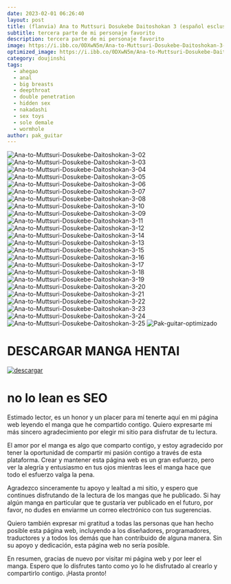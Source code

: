```yaml
---
date: 2023-02-01 06:26:40
layout: post
title: (flanvia) Ana to Muttsuri Dosukebe Daitoshokan 3 (español esclusivo)
subtitle: tercera parte de mi personaje favorito
description: tercera parte de mi personaje favorito
image: https://i.ibb.co/0DXwN5m/Ana-to-Muttsuri-Dosukebe-Daitoshokan-3-01.jpg
optimized_image: https://i.ibb.co/0DXwN5m/Ana-to-Muttsuri-Dosukebe-Daitoshokan-3-01.jpg
category: doujinshi
tags:
  - ahegao
  - anal
  - big breasts
  - deepthroat
  - double penetration
  - hidden sex
  - nakadashi
  - sex toys
  - sole demale
  - wormhole
author: pak_guitar
---
```


<img src="https://i.ibb.co/4F3Yd86/Ana-to-Muttsuri-Dosukebe-Daitoshokan-3-02.jpg" alt="Ana-to-Muttsuri-Dosukebe-Daitoshokan-3-02" border="0">

<img src="https://i.ibb.co/N9c8fZ2/Ana-to-Muttsuri-Dosukebe-Daitoshokan-3-03.jpg" alt="Ana-to-Muttsuri-Dosukebe-Daitoshokan-3-03" border="0">

<img src="https://i.ibb.co/pws9R3j/Ana-to-Muttsuri-Dosukebe-Daitoshokan-3-04.jpg" alt="Ana-to-Muttsuri-Dosukebe-Daitoshokan-3-04" border="0">

<img src="https://i.ibb.co/r6MTVHj/Ana-to-Muttsuri-Dosukebe-Daitoshokan-3-05.jpg" alt="Ana-to-Muttsuri-Dosukebe-Daitoshokan-3-05" border="0">

<img src="https://i.ibb.co/Yh5V7qT/Ana-to-Muttsuri-Dosukebe-Daitoshokan-3-06.jpg" alt="Ana-to-Muttsuri-Dosukebe-Daitoshokan-3-06" border="0">

<img src="https://i.ibb.co/xDznshY/Ana-to-Muttsuri-Dosukebe-Daitoshokan-3-07.jpg" alt="Ana-to-Muttsuri-Dosukebe-Daitoshokan-3-07" border="0">

<img src="https://i.ibb.co/17Rv3jT/Ana-to-Muttsuri-Dosukebe-Daitoshokan-3-08.jpg" alt="Ana-to-Muttsuri-Dosukebe-Daitoshokan-3-08" border="0">

<img src="https://i.ibb.co/G3WLxGN/Ana-to-Muttsuri-Dosukebe-Daitoshokan-3-10.jpg" alt="Ana-to-Muttsuri-Dosukebe-Daitoshokan-3-10" border="0">

<img src="https://i.ibb.co/Tq2pqb3/Ana-to-Muttsuri-Dosukebe-Daitoshokan-3-09.jpg" alt="Ana-to-Muttsuri-Dosukebe-Daitoshokan-3-09" border="0">

<img src="https://i.ibb.co/djWxPHd/Ana-to-Muttsuri-Dosukebe-Daitoshokan-3-11.jpg" alt="Ana-to-Muttsuri-Dosukebe-Daitoshokan-3-11" border="0">

<img src="https://i.ibb.co/1QbGkZt/Ana-to-Muttsuri-Dosukebe-Daitoshokan-3-12.jpg" alt="Ana-to-Muttsuri-Dosukebe-Daitoshokan-3-12" border="0">

<img src="https://i.ibb.co/7CrpdyH/Ana-to-Muttsuri-Dosukebe-Daitoshokan-3-14.jpg" alt="Ana-to-Muttsuri-Dosukebe-Daitoshokan-3-14" border="0">

<img src="https://i.ibb.co/7Sb5LYy/Ana-to-Muttsuri-Dosukebe-Daitoshokan-3-13.jpg" alt="Ana-to-Muttsuri-Dosukebe-Daitoshokan-3-13" border="0">

<img src="https://i.ibb.co/g7dmYVW/Ana-to-Muttsuri-Dosukebe-Daitoshokan-3-15.jpg" alt="Ana-to-Muttsuri-Dosukebe-Daitoshokan-3-15" border="0">

<img src="https://i.ibb.co/1bvwXW6/Ana-to-Muttsuri-Dosukebe-Daitoshokan-3-16.jpg" alt="Ana-to-Muttsuri-Dosukebe-Daitoshokan-3-16" border="0">

<img src="https://i.ibb.co/7g4kgLv/Ana-to-Muttsuri-Dosukebe-Daitoshokan-3-17.jpg" alt="Ana-to-Muttsuri-Dosukebe-Daitoshokan-3-17" border="0">

<img src="https://i.ibb.co/dfh20Jw/Ana-to-Muttsuri-Dosukebe-Daitoshokan-3-18.jpg" alt="Ana-to-Muttsuri-Dosukebe-Daitoshokan-3-18" border="0">

<img src="https://i.ibb.co/wgCfJjN/Ana-to-Muttsuri-Dosukebe-Daitoshokan-3-19.jpg" alt="Ana-to-Muttsuri-Dosukebe-Daitoshokan-3-19" border="0">

<img src="https://i.ibb.co/tMnwxqQ/Ana-to-Muttsuri-Dosukebe-Daitoshokan-3-20.jpg" alt="Ana-to-Muttsuri-Dosukebe-Daitoshokan-3-20" border="0">

<img src="https://i.ibb.co/LJdJrKp/Ana-to-Muttsuri-Dosukebe-Daitoshokan-3-21.jpg" alt="Ana-to-Muttsuri-Dosukebe-Daitoshokan-3-21" border="0">

<img src="https://i.ibb.co/yf2sf9J/Ana-to-Muttsuri-Dosukebe-Daitoshokan-3-22.jpg" alt="Ana-to-Muttsuri-Dosukebe-Daitoshokan-3-22" border="0">

<img src="https://i.ibb.co/QnKWLGc/Ana-to-Muttsuri-Dosukebe-Daitoshokan-3-23.jpg" alt="Ana-to-Muttsuri-Dosukebe-Daitoshokan-3-23" border="0">

<img src="https://i.ibb.co/5v34FkS/Ana-to-Muttsuri-Dosukebe-Daitoshokan-3-24.jpg" alt="Ana-to-Muttsuri-Dosukebe-Daitoshokan-3-24" border="0">

<img src="https://i.ibb.co/kGrVDyw/Ana-to-Muttsuri-Dosukebe-Daitoshokan-3-25.jpg" alt="Ana-to-Muttsuri-Dosukebe-Daitoshokan-3-25" border="0">

<img src="https://i.ibb.co/5jPJPJ5/Pak-guitar-optimizado.jpg" alt="Pak-guitar-optimizado" border="0">


# DESCARGAR MANGA HENTAI
<a href="https://exe.io/fIZJHHq"><img src="https://i.ibb.co/ph6KsCR/descargar.png" alt="descargar"/></a>

# no lo lean es SEO

Estimado lector, es un honor y un placer para mí tenerte aquí en mi página web leyendo el manga que he compartido contigo. Quiero expresarte mi más sincero agradecimiento por elegir mi sitio para disfrutar de tu lectura.

El amor por el manga es algo que comparto contigo, y estoy agradecido por tener la oportunidad de compartir mi pasión contigo a través de esta plataforma. Crear y mantener esta página web es un gran esfuerzo, pero ver la alegría y entusiasmo en tus ojos mientras lees el manga hace que todo el esfuerzo valga la pena.

Agradezco sinceramente tu apoyo y lealtad a mi sitio, y espero que continues disfrutando de la lectura de los mangas que he publicado. Si hay algún manga en particular que te gustaría ver publicado en el futuro, por favor, no dudes en enviarme un correo electrónico con tus sugerencias.

Quiero también expresar mi gratitud a todas las personas que han hecho posible esta página web, incluyendo a los diseñadores, programadores, traductores y a todos los demás que han contribuido de alguna manera. Sin su apoyo y dedicación, esta página web no sería posible.

En resumen, gracias de nuevo por visitar mi página web y por leer el manga. Espero que lo disfrutes tanto como yo lo he disfrutado al crearlo y compartirlo contigo. ¡Hasta pronto!

